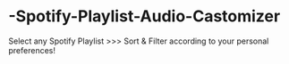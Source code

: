 # -Spotify-Playlist-Audio-Castomizer
 Select any Spotify Playlist >>> Sort &amp; Filter according to your personal preferences!
